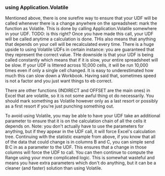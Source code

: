 ### using Application.Volatile

Mentioned above, there is one surefire way to ensure that your UDF will be called whenever there is a change anywhere on the spreadsheet: mark the function as Volatile. This is done by calling Application.Volatile somewhere in your UDF. TODO: is this right? Once you have made this call, your UDF will be called anytime a calculation is done. THis also means that anything that depends on your cell will be recalculated every time. There is a huge upside to using Volatile UDFs in certain instance: you are guaranteed that they represent the correct value. THe downside is that your UDF is being called constantly which means that if it is slow, your entire spreadsheet will be slow. If your UDF is littered across 10,000 cells, it will be run 10,000 times even if only a single cell changed. It is easy to underestimated how much this can slow down a Workbook. Having said that, sometimes speed is not a factor and you just want things to eb correct.

There are other functions (INDIRECT and OFFSET are the main ones) in Excel that are volatile, so it is not some awful thing ot do necessarily. You should mark something as Volatile however only as a last resort or possibly as a first resort if you're just punching something out.

To avoid using Volatile, you may be able to have your UDF take an additional parameter to ensure that it is on the calculation chain of all the cells it depends on. Note: you don't actually have to use the parameters for anything, but if they appear in the UDF call, it will force Excel's calculation tree. Continuing with the statistic example from above, if you know that all of the data that could change is in columns B and C, you can simple send B:C in as a parameter to the UDF. This ensures that a change in those columns will force the UDF to call. You can then continue to compute the Range using your more complicated logic. This is somewhat wasteful and means you have extra parameters which don't do anything, but it can be a cleaner (and faster) solution than using Volatile.

